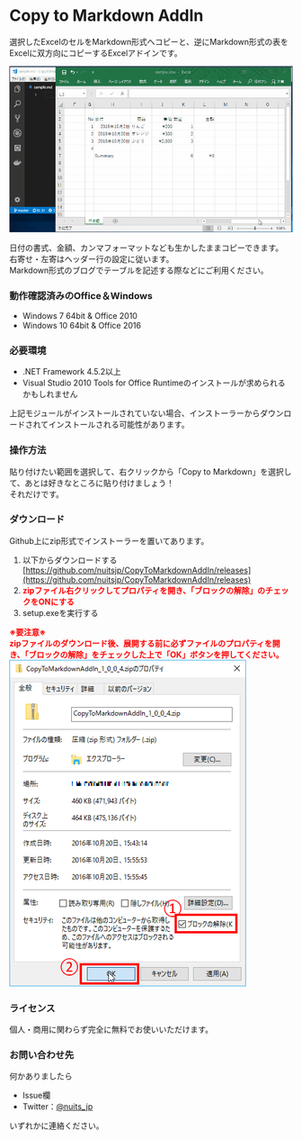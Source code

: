 # Copy to Markdown AddIn

選択したExcelのセルをMarkdown形式へコピーと、逆にMarkdown形式の表をExcelに双方向にコピーするExcelアドインです。  

![screenshot](docs/images/screenshot.ja-JP.gif)  

日付の書式、金額、カンマフォーマットなども生かしたままコピーできます。  
右寄せ・左寄はヘッダー行の設定に従います。  
Markdown形式のブログでテーブルを記述する際などにご利用ください。  

### 動作確認済みのOffice＆Windows  

* Windows 7 64bit & Office 2010  
* Windows 10 64bit & Office 2016

### 必要環境  

* .NET Framework 4.5.2以上  
* Visual Studio 2010 Tools for Office Runtimeのインストールが求められるかもしれません  
  
上記モジュールがインストールされていない場合、インストーラーからダウンロードされてインストールされる可能性があります。  


### 操作方法  

貼り付けたい範囲を選択して、右クリックから「Copy to Markdown」を選択して、あとは好きなところに貼り付けましょう！  
それだけです。  

### ダウンロード  

Github上にzip形式でインストーラーを置いてあります。  

1. 以下からダウンロードする  
[https://github.com/nuitsjp/CopyToMarkdownAddIn/releases](https://github.com/nuitsjp/CopyToMarkdownAddIn/releases)
2. <span style="color: #ff0000"><b>zipファイル右クリックしてプロパティを開き、「ブロックの解除」のチェックをONにする</b></span>  
3. setup.exeを実行する  

<b><span style="color: #ff0000">※要注意※  
zipファイルのダウンロード後、展開する前に必ずファイルのプロパティを開き、「ブロックの解除」をチェックした上で「OK」ボタンを押してください。  
</span></b>
![](docs/images/zip.png)

### ライセンス  

個人・商用に関わらず完全に無料でお使いいただけます。  

### お問い合わせ先  

何かありましたら  

* Issue欄  
* Twitter：[@nuits_jp](https://twitter.com/nuits_jp)

いずれかに連絡ください。  
